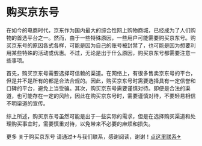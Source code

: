 # 购买京东号

在如今的电商时代，京东作为国内最大的综合性网上购物商城，已经成为了人们购物的首选平台之一。然而，由于一些特殊原因，一些用户可能需要购买京东号。购买京东号的原因各式各样，可能是因为自己的账号被封禁了，也可能是因为想要利用某些特殊的活动或优惠。不过，无论是出于什么原因，购买京东号都需要注意一些事项。

首先，购买京东号需要选择可信赖的渠道。在网络上，有很多售卖京东号的平台，但是并不是所有的都是合法合规的。因此，购买京东号时需要选择具有一定信誉和口碑的平台，避免上当受骗。其次，购买京东号需要谨慎对待。即便是合法的渠道，也可能存在一定的风险，因此在购买京东号时，需要谨慎对待，不要轻易相信不明渠道的宣传。

综上所述，购买京东号虽然可能是出于一些实际的需求，但是在选择购买渠道和处理购买事宜时，需要慎重对待，以免带来不必要的麻烦和损失。

更多 关于购买京东号 请通过✈与我们联系，感谢阅读，谢谢！[点这里联系✈](https://sms.k02.cc)
